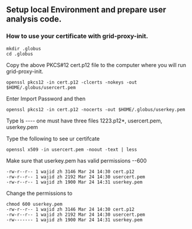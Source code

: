 Setup local Environment and prepare user analysis code.
------

### How to use your certificate with grid-proxy-init.
```
mkdir .globus
cd .globus
```

Copy the above PKCS#12 cert.p12 file to the computer where you will run grid-proxy-init.
```
openssl pkcs12 -in cert.p12 -clcerts -nokeys -out $HOME/.globus/usercert.pem
```   
Enter Import Password and then
```
openssl pkcs12 -in cert.p12 -nocerts -out $HOME/.globus/userkey.pem
```
Type ls ---- one must have three files 1223.p12*, usercert.pem, userkey.pem

Type the following to see ur certifcate
```
openssl x509 -in usercert.pem -noout -text | less
```
Make sure that userkey.pem has valid permissions --600
```
-rw-r--r-- 1 wajid zh 3146 Mar 24 14:30 cert.p12
-rw-r--r-- 1 wajid zh 2192 Mar 24 14:30 usercert.pem
-rw-r--r-- 1 wajid zh 1900 Mar 24 14:31 userkey.pem
```
Change the permissions to
```
chmod 600 userkey.pem
-rw-r--r-- 1 wajid zh 3146 Mar 24 14:30 cert.p12
-rw-r--r-- 1 wajid zh 2192 Mar 24 14:30 usercert.pem
-rw------- 1 wajid zh 1900 Mar 24 14:31 userkey.pem
```

